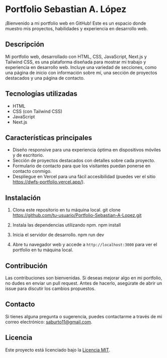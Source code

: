 # Portfolio Sebastian A. López


¡Bienvenido a mi portfolio web en GitHub! Este es un espacio donde muestro mis proyectos, habilidades y experiencia en desarrollo web.

## Descripción

Mi portfolio web, desarrollado con HTML, CSS, JavaScript, Next.js y Tailwind CSS, es una plataforma diseñada para mostrar mi trabajo y experiencia en desarrollo web. Incluye una variedad de secciones, como una página de inicio con información sobre mí, una sección de proyectos destacados y una página de contacto.

## Tecnologías utilizadas

- HTML
- CSS (con Tailwind CSS)
- JavaScript
- Next.js

## Características principales

- Diseño responsive para una experiencia óptima en dispositivos móviles y de escritorio.
- Sección de proyectos destacados con detalles sobre cada proyecto.
- Formulario de contacto para que los visitantes puedan ponerse en contacto conmigo.
- Despliegue en Vercel para una fácil accesibilidad (puedes ver el sitio https://dwfs-portfolio.vercel.app/).

## Instalación

1. Clona este repositorio en tu máquina local.
git clone https://github.com/tu-usuario/Portfolio-Sebastian-A-Lopez.git

2. Instala las dependencias utilizando npm.
npm install

3. Inicia el servidor de desarrollo.
npm run dev

4. Abre tu navegador web y accede a `http://localhost:3000` para ver el portfolio en tu máquina local.

## Contribución

Las contribuciones son bienvenidas. Si deseas mejorar algo en mi portfolio, no dudes en enviar un pull request. Antes de hacerlo, asegúrate de abrir un issue para discutir los cambios propuestos.

## Contacto

Si tienes alguna pregunta o sugerencia, puedes contactarme a través de mi correo electrónico: [saburto11@gmail.com](mailto:saburto11@gmail.com).

## Licencia

Este proyecto está licenciado bajo la [Licencia MIT](LICENSE).
